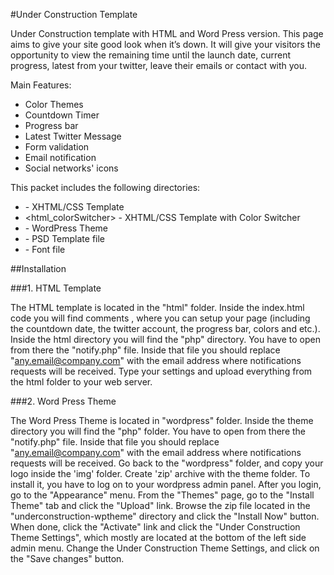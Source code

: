 #Under Construction Template

Under Construction template with HTML and Word Press version. 
This page aims to give your site good look when it’s down. It will give your visitors the opportunity to view 
the remaining time until the launch date, current progress, latest from your twitter, leave their emails or 
contact with you.

Main Features:

* Color Themes
* Countdown Timer
* Progress bar
* Latest Twitter Message
* Form validation
* Email notification
* Social networks' icons


This packet includes the following directories:

* <html> - XHTML/CSS Template
* <html_colorSwitcher> - XHTML/CSS Template with Color Switcher
* <wordpress> - WordPress Theme
* <psd> - PSD Template file
* <font> - Font file

##Installation

###1. HTML Template

The HTML template is located in the "html" folder. Inside the index.html code you will find comments <!-- *** *** -->, 
where you can setup your page (including the countdown date, the twitter account, the progress bar, colors and etc.). 
Inside the html directory you will find the "php" directory. You have to open from there the "notify.php" file. Inside
that file you should replace "any.email@company.com" with the email address where notifications requests will be received.
Type your settings and upload everything from the html folder to your web server.

###2. Word Press Theme

The Word Press Theme is located in "wordpress" folder. Inside the theme directory you will find the "php" folder.
You have to open from there the "notify.php" file. Inside that file you should replace "any.email@company.com" with
the email address where notifications requests will be received.
Go back to the "wordpress" folder, and copy your logo inside the 'img' folder.
Create 'zip' archive with the theme folder. To install it, you have to log on to your wordpress admin panel.
 After you login, go to the "Appearance" menu. From the "Themes" page, go to the "Install Theme" tab and click 
the "Upload" link. Browse the zip file located in the "underconstruction-wptheme" directory and click 
the "Install Now" button. When done, click the "Activate" link and click the "Under Construction Theme Settings", 
which mostly are located at the bottom of the left side admin menu. Change the Under Construction Theme Settings, 
and click on the "Save changes" button.
